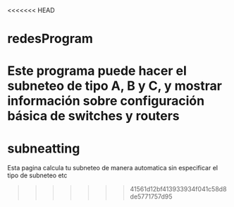 <<<<<<< HEAD
# redesProgram
Este programa puede hacer el subneteo de tipo A, B y C, y mostrar información sobre configuración básica de switches y routers
=======
# subneatting
Esta pagina calcula tu subneteo de manera automatica sin especificar el tipo de subneteo etc
>>>>>>> 41561d12bf413933934f041c58d8de5771757d95
